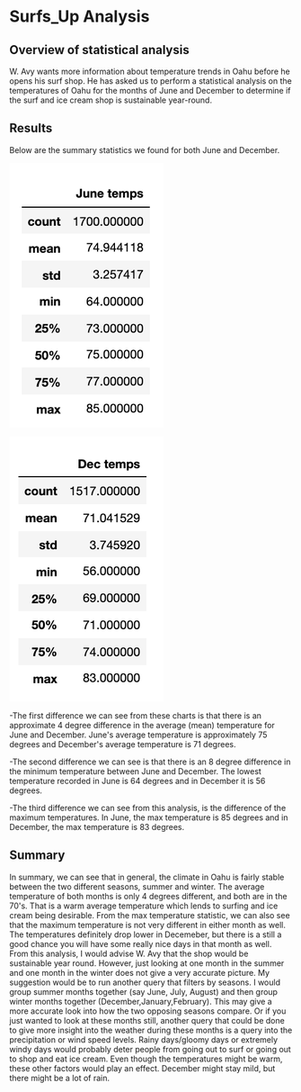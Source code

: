 # Surfs_Up Analysis

## Overview of statistical analysis
W. Avy wants more information about temperature trends in Oahu before he opens his surf shop. He has asked us to perform a statistical analysis on the temperatures of Oahu for the months of June and December to determine if the surf and ice cream shop is sustainable year-round. 

## Results
Below are the summary statistics we found for both June and December.

![](June_temps.png)

![](Dec_temps.png)

-The first difference we can see from these charts is that there is an approximate 4 degree difference in the average (mean) temperature for June and December. June's average temperature is approximately 75 degrees and December's average temperature is 71 degrees. 

-The second difference we can see is that there is an 8 degree difference in the minimum temperature between June and December. The lowest temperature recorded in June is 64 degrees and in December it is 56 degrees.

-The third difference we can see from this analysis, is the difference of the maximum temperatures. In June, the max temperature is 85 degrees and in December, the max temperature is 83 degrees.


## Summary 
In summary, we can see that in general, the climate in Oahu is fairly stable between the two different seasons, summer and winter. The average temperature of both months is only 4 degrees different, and both are in the 70's. That is a warm average temperature which lends to surfing and ice cream being desirable. From the max temperature statistic, we can also see that the maximum temperature is not very different in either month as well. The temperatures definitely drop lower in Decemeber, but there is a still a good chance you will have some really nice days in that month as well. From this analysis, I would advise W. Avy that the shop would be sustainable year round.
However, just looking at one month in the summer and one month in the winter does not give a very accurate picture. My suggestion would be to run another query that filters by seasons. I would group summer months together (say June, July, August) and then group winter months together (December,January,February). This may give a more accurate look into how the two opposing seasons compare. 
Or if you just wanted to look at these months still, another query that could be done to give more insight into the weather during these months is a query into the precipitation or wind speed levels. Rainy days/gloomy days or extremely windy days would probably deter people from going out to surf or going out to shop and eat ice cream. Even though the temperatures might be warm, these other factors would play an effect. December might stay mild, but there might be a lot of rain. 

